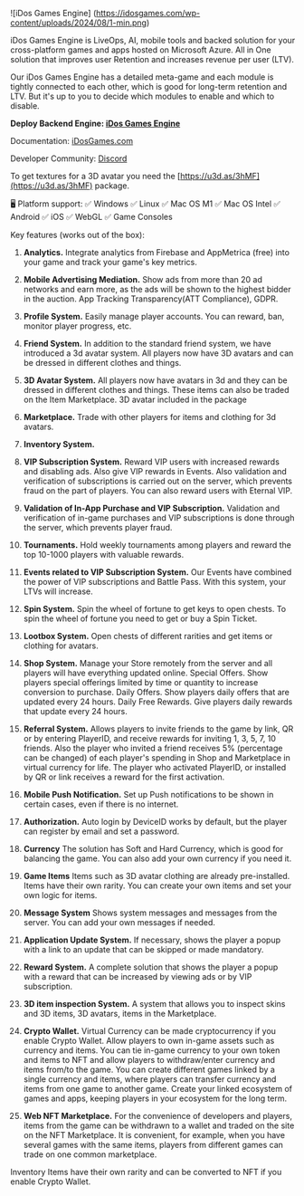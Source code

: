 ![iDos Games Engine] (https://idosgames.com/wp-content/uploads/2024/08/1-min.png)

iDos Games Engine is LiveOps, AI, mobile tools and backed solution for your cross-platform games and apps hosted on Microsoft Azure. All in One solution that improves user Retention and increases revenue per user (LTV).

Our iDos Games Engine has a detailed meta-game and each module is tightly connected to each other, which is good for long-term retention and LTV. But it's up to you to decide which modules to enable and which to disable.

**Deploy Backend Engine: [iDos Games Engine](https://azuremarketplace.microsoft.com/en-us/marketplace/apps/idosgames.sdk)**

Documentation: [iDosGames.com](https://idosgames.com/)

Developer Community: [Discord](https://discord.gg/CHshHYE6j6)

To get textures for a 3D avatar you need the [https://u3d.as/3hMF](https://u3d.as/3hMF) package.

🖥️ Platform support:
✅ Windows
✅ Linux
✅ Mac OS M1
✅ Mac OS Intel
✅ Android
✅ iOS
✅ WebGL
✅ Game Consoles

Key features (works out of the box):

1. **Analytics.**
Integrate analytics from Firebase and AppMetrica (free) into your game and track your game's key metrics.

2. **Mobile Advertising Mediation.**
Show ads from more than 20 ad networks and earn more, as the ads will be shown to the highest bidder in the auction. App Tracking Transparency(ATT Compliance), GDPR.

3. **Profile System.**
Easily manage player accounts. You can reward, ban, monitor player progress, etc.

4. **Friend System.**
In addition to the standard friend system, we have introduced a 3d avatar system. All players now have 3D avatars and can be dressed in different clothes and things.

5. **3D Avatar System.**
All players now have avatars in 3d and they can be dressed in different clothes and things. These items can also be traded on the Item Marketplace. 3D avatar included in the package

6. **Marketplace.**
Trade with other players for items and clothing for 3d avatars.

7. **Inventory System.**

8. **VIP Subscription System.**
Reward VIP users with increased rewards and disabling ads. Also give VIP rewards in Events. Also validation and verification of subscriptions is carried out on the server, which prevents fraud on the part of players. You can also reward users with Eternal VIP.

9. **Validation of In-App Purchase and VIP Subscription.**
Validation and verification of in-game purchases and VIP subscriptions is done through the server, which prevents player fraud.

10. **Tournaments.**
Hold weekly tournaments among players and reward the top 10-1000 players with valuable rewards.

11. **Events related to VIP Subscription System.**
Our Events have combined the power of VIP subscriptions and Battle Pass. With this system, your LTVs will increase.

12. **Spin System.**
Spin the wheel of fortune to get keys to open chests. To spin the wheel of fortune you need to get or buy a Spin Ticket.

13. **Lootbox System.**
Open chests of different rarities and get items or clothing for avatars.

14. **Shop System.**
Manage your Store remotely from the server and all players will have everything updated online.
Special Offers. Show players special offerings limited by time or quantity to increase conversion to purchase.
Daily Offers. Show players daily offers that are updated every 24 hours.
Daily Free Rewards. Give players daily rewards that update every 24 hours.

15. **Referral System.**
Allows players to invite friends to the game by link, QR or by entering PlayerID, and receive rewards for inviting 1, 3, 5, 7, 10 friends. Also the player who invited a friend receives 5% (percentage can be changed) of each player's spending in Shop and Marketplace in virtual currency for life. The player who activated PlayerID, or installed by QR or link receives a reward for the first activation.

16. **Mobile Push Notification.**
Set up Push notifications to be shown in certain cases, even if there is no internet.

17. **Authorization.**
Auto login by DeviceID works by default, but the player can register by email and set a password.

18. **Currency**
The solution has Soft and Hard Currency, which is good for balancing the game.
You can also add your own currency if you need it.

19. **Game Items**
Items such as 3D avatar clothing are already pre-installed. Items have their own rarity. You can create your own items and set your own logic for items.

20. **Message System**
Shows system messages and messages from the server. You can add your own messages if needed.

21. **Application Update System.**
If necessary, shows the player a popup with a link to an update that can be skipped or made mandatory.

22. **Reward System.**
A complete solution that shows the player a popup with a reward that can be increased by viewing ads or by VIP subscription.

23. **3D item inspection System.**
A system that allows you to inspect skins and 3D items, 3D avatars, items in the Marketplace.

24. **Crypto Wallet.**
Virtual Currency can be made cryptocurrency if you enable Crypto Wallet.
Allow players to own in-game assets such as currency and items. You can tie in-game currency to your own token and items to NFT and allow players to withdraw/enter currency and items from/to the game. You can create different games linked by a single currency and items, where players can transfer currency and items from one game to another game. Create your linked ecosystem of games and apps, keeping players in your ecosystem for the long term.

25. **Web NFT Marketplace.**
For the convenience of developers and players, items from the game can be withdrawn to a wallet and traded on the site on the NFT Marketplace. It is convenient, for example, when you have several games with the same items, players from different games can trade on one common marketplace.

Inventory Items have their own rarity and can be converted to NFT if you enable Crypto Wallet.